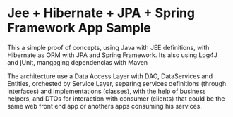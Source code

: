 # Jee + Hibernate + JPA + Spring Framework App Sample

This a simple proof of concepts, using Java with JEE definitions, with Hibernate as ORM with JPA and Spring Framework. Its also using Log4J and jUnit, mangaging dependencias with Maven 

The architecture use a Data Access Layer with DAO, DataServices and Entities, orchested by Service Layer, separing services definitions (through interfaces) and implementations (classes), with the help of business helpers, and DTOs for interaction with consumer (clients) that could be the same web front end app or anothers apps consuming his services.

